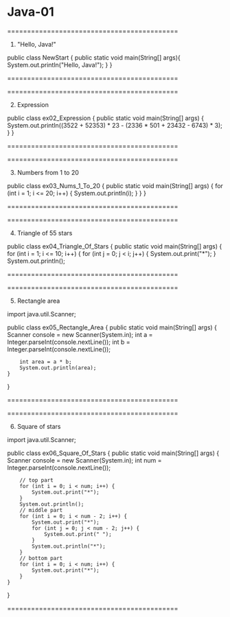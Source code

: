 # Java-01


===========================================

01. "Hello, Java!"

public class NewStart {
    public static void main(String[] args){
        System.out.println("Hello, Java!");
    }
}

===========================================

===========================================

02. Expression

public class ex02_Expression {
    public static void main(String[] args) {
        System.out.println((3522 + 52353) * 23 - (2336 * 501 + 23432 - 6743) * 3);
    }
}

===========================================

===========================================

03. Numbers from 1 to 20

public class ex03_Nums_1_To_20 {
    public static void main(String[] args) {
        for (int i = 1; i <= 20; i++) {
            System.out.println(i);
        }
    }
}

===========================================

===========================================

04. Triangle of 55 stars

public class ex04_Triangle_Of_Stars {
    public static void main(String[] args) {
        for (int i = 1; i <= 10; i++) {
            for (int j = 0; j < i; j++) {
                System.out.print("*");
            }
            System.out.println();

===========================================

===========================================

05. Rectangle area

import java.util.Scanner;

public class ex05_Rectangle_Area {
    public static void main(String[] args) {
        Scanner console = new Scanner(System.in);
        int a = Integer.parseInt(console.nextLine());
        int b = Integer.parseInt(console.nextLine());

        int area = a * b;
        System.out.println(area);
    }
}

===========================================

===========================================

06. Square of stars

import java.util.Scanner;

public class ex06_Square_Of_Stars {
    public static void main(String[] args) {
        Scanner console = new Scanner(System.in);
        int num = Integer.parseInt(console.nextLine());

        // top part
        for (int i = 0; i < num; i++) {
            System.out.print("*");
        }
        System.out.println();
        // middle part
        for (int i = 0; i < num - 2; i++) {
            System.out.print("*");
            for (int j = 0; j < num - 2; j++) {
                System.out.print(" ");
            }
            System.out.println("*");
        }
        // bottom part
        for (int i = 0; i < num; i++) {
            System.out.print("*");
        }
    }
}

===========================================